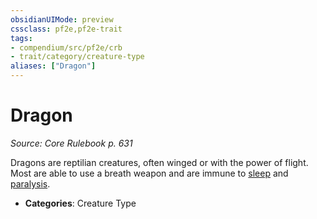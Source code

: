 ```yaml
---
obsidianUIMode: preview
cssclass: pf2e,pf2e-trait
tags:
- compendium/src/pf2e/crb
- trait/category/creature-type
aliases: ["Dragon"]
---
```

# Dragon  
*Source: Core Rulebook p. 631*  

Dragons are reptilian creatures, often winged or with the power of flight. Most are able to use a breath weapon and are immune to [sleep](rules/traits/sleep.md) and [paralysis](rules/conditions.md#Paralyzed).

- **Categories**: Creature Type